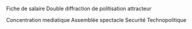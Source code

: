 Fiche de salaire
Double
diffraction
de politisation attracteur

Concentration mediatique
Assemblée spectacle
Securité
Technopolitique
